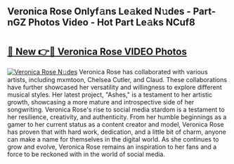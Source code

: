 ## Veronica Rose Onlyf𝚊ns Le𝚊ked N𝚞des - Part-nGZ Photos Video - Hot Part Le𝚊ks NCuf8

# <h2><a href="http://ab20065.deff.icu/?id=Veronica+Rose">🔗 New 👉🔴 Veronica Rose VIDEO Photos</a></h2>

[![Veronica Rose N𝚞des](https://i.imgur.com/rIISA9y.gif)](http://ab20065.deff.icu/?id=Veronica+Rose)
Veronica Rose has collaborated with various artists, including mxmtoon, Chelsea Cutler, and Claud. These collaborations have further showcased her versatility and willingness to explore different musical styles. Her latest project, "Ashes," is a testament to her artistic growth, showcasing a more mature and introspective side of her songwriting. Veronica Rose's rise to social media stardom is a testament to her resilience, creativity, and authenticity. From her humble beginnings as a gamer to her current status as a content creator and model, Veronica Rose has proven that with hard work, dedication, and a little bit of charm, anyone can make a name for themselves in the digital world. As she continues to grow and evolve, Veronica Rose remains an inspiration to her fans and a force to be reckoned with in the world of social media.
